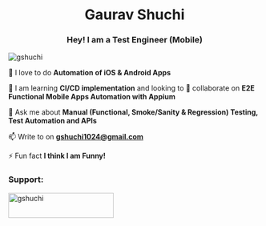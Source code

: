 <h1 align="center">Gaurav Shuchi</h1>
<h3 align="center">Hey! I am a Test Engineer (Mobile)</h3>

<p align="left"> <img src="https://komarev.com/ghpvc/?username=gshuchi&label=Profile%20views&color=0e75b6&style=flat" alt="gshuchi" /> </p>

🔭 I love to do **Automation of iOS & Android Apps**

🌱 I am learning **CI/CD implementation** and looking to 👯 collaborate on **E2E Functional Mobile Apps Automation with Appium**

💬 Ask me about **Manual (Functional, Smoke/Sanity & Regression) Testing, Test Automation and APIs**

📫 Write to on **gshuchi1024@gmail.com**

⚡ Fun fact **I think I am Funny!**

<h3 align="left">Support:</h3>
<p><a href="https://www.buymeacoffee.com/gshuchi"> <img align="left" src="https://cdn.buymeacoffee.com/buttons/v2/default-yellow.png" height="50" width="210" alt="gshuchi" /></a></p><br><br>

